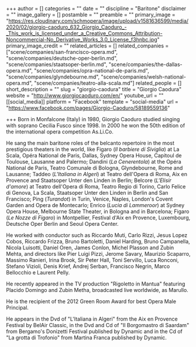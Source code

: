 +++
author = []
categories = ""
date = ""
discipline = "Baritone"
disclaimer = ""
image_gallery = []
postamble = ""
preamble = ""
primary_image = "https://res.cloudinary.com/schmopera/image/upload/v1581636599/media/2020/02/giorgio-caoduro_632_Giorgio_Caoduro_-_This_work_is_licensed_under_a_Creative_Commons_Attribution-Noncommercial-No_Derivative_Works_3.0_License_f3hnbc.jpg"
primary_image_credit = ""
related_articles = []
related_companies = ["scene/companies/san-francisco-opera.md", "scene/companies/deutsche-oper-berlin.md", "scene/companies/staatsoper-berlin.md", "scene/companies/the-dallas-opera.md", "scene/companies/opra-national-de-paris.md", "scene/companies/glyndebourne.md", "scene/companies/welsh-national-opera.md", "scene/companies/teatro-alla-scala.md"]
related_people = []
short_description = ""
slug = "giorgio-caodura"
title = "Giorgio Caodura"
website = "http://www.giorgiocaoduro.com/en/"
youtube_url = ""
[[social_media]]
platform = "Facebook"
template = "social-media"
url = "https://www.facebook.com/pages/Giorgio-Caoduro/58189559136"

+++
Born in Monfalcone (Italy) in 1980, Giorgio Caoduro studied singing with soprano Cecilia Fusco since 1998. In 2000 he won the 50th edition of the international opera competition As.Li.Co.

He sang the main baritone roles of the belcanto repertoire in the most prestigious theaters in the world, like Figaro (_Il barbiere di Siviglia_) at La Scala, Opéra National de Paris, Dallas, Sydney Opera House, Capitoul de Toulouse, Lausanne and Palermo; Dandini (_La Cenerentola_) at the Opéra National de Paris, Teatro Comunale di Bologna, Glyndebourne, Rome and Lausanne; Taddeo (_L'Italiana in Algeri_) at Teatro dell'Opera di Roma, Aix en Provence and Staatsoper Unter den Linden in Berlin; Belcore (_L'Elisir d'amore_) at Teatro dell'Opera di Roma, Teatro Regio di Torino, Carlo Felice di Genova, La Scala, Staatsoper Unter den Linden in Berlin and San Francisco; Ping (_Turandot_) in Turin, Venice, Naples, London's Covent Garden and Opera de Montecarlo; Enrico (_Lucia di Lammeroor_) at Sydney Opera House, Melbourne State Theater, in Bologna and in Barcelona; Figaro (_Le Nozze di Figaro_) in Montpellier, Festival d'Aix en Provence, Luxembourg, Deutsche Oper Berlin and Seoul Opera Center.

He worked with conductor such as Riccardo Muti, Carlo Rizzi, Jesus Lopez Cobos, Riccardo Frizza, Bruno Bartoletti, Daniel Harding, Bruno Campanella, Nicola Luisotti, Daniel Oren, James Conlon, Michel Plasson and Zubin Mehta, and directors like Pier Luigi Pizzi, Jerome Savary, Maurizio Scaparro, Massimo Ranieri, Irina Brook, Sir Peter Hall, Toni Servillo, Luca Ronconi, Stefano Vizioli, Denis Krief, Andrej Serban, Francisco Negrin, Marco Bellocchio e Laurent Pelly.

He recently appeared in the TV production "Rigoletto in Mantua" featuring Placido Domingo and Zubin Metha, broadcasted live worldwide, as Marullo.

He is the recipient of the 2012 Green Room Award for best Opera Male Principal.

He appears in the Dvd of "L'Italiana in Algeri" from the Aix en Provence Festival by BelAir Classic, in the Dvd and Cd of "Il Borgomastro di Saardam" from Bergamo's Donizetti Festival published by Dynamic and in the Cd of "La grotta di Trofonio" from Martina Franca published by Dynamic.